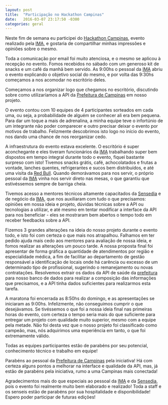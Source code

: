 ```yaml
---
layout: post
title:  "Participação no Hackathon Campinas"
date:   2016-03-07 23:17:50 -0300
categories: geral
---
```

Neste fim de semana eu participei do [Hackathon Campinas][hackathon-campinas], evento realizado pela [IMA][ima], e gostaria de compartilhar minhas impressões e opiniões sobre o mesmo.

Toda a comunicação por email foi muito atenciosa, e o mesmo se aplicou à recepção no evento. Fomos recebidos no sábado com um generoso kit de snacks e um café da manhã bem servido. As 9:00hs o pessoal da [IMA][ima] abriu o evento explicando o objetivo social do mesmo, e por volta das 9:30hs começamos a nos acomodar no escritório deles.

Começamos a nos organizar logo que chegamos no escritório, discutindo sobre como utilizaríamos a API da [Prefeitura de Campinas][prefeitura-campinas] em nosso projeto.

O evento contou com 10 equipes de 4 participantes sorteados em cada uma, ou seja, a probabilidade de alguém se conhecer ali era bem pequena. Para dar um toque a mais de adrenalina, a minha equipe teve o infortúnio de um integrante não poder comparecer e outro precisar deixar o evento por motivos de trabalho. Felizmente descobrimos isto logo no início do evento, nos dando uma chance de nos reorganizar cedo.

A infraestrutura do evento estava excelente. O escritório é super aconchegante e eles tiveram funcionários da [IMA][ima] trabalhando super bem dispostos em tempo integral durante todo o evento, fiquei bastante surpreso com isto! Tivemos snacks grátis, café, achocolatados e frutas a vontade, lanches quentes, refrigerantes e sucos bem distribuídos, e até uma visita da [Red Bull][redbull]. Quando demorávamos para nos servir, o próprio pessoal da [IMA][ima] vinha nos servir direto nas mesas, o que garantiu que estivéssemos sempre de barriga cheia.

Tivemos acesso a mentores técnicos altamente capacitados da [Sensedia][sensedia] e de negócio da [IMA][ima], que nos auxiliaram com tudo o que precisamos: opiniões em nossa ideia e projeto, dúvidas técnicas sobre a API ou tecnologias a utilizar, e até mesmo em tentar modificar a interface da API para nos beneficiar - eles se mostraram bem abertos o tempo todo em receber feedbacks sobre a API.

Fizemos 3 grandes alterações na ideia do nosso projeto durante o evento todo, e isto foi com certeza o que mais nos atrapalhou. Falhamos em ter pedido ajuda mais cedo aos mentores para avaliação de nossa ideia, e fomos realizar as alterações um pouco tarde. A nossa proposta final foi apresentar de forma gráfica a quantidade de atendimentos por região e especialidade médica, a fim de facilitar ao departamento de gestão responsável a identificação de locais onde há carência ou excesso de um determinado tipo de profissional, sugerindo o remanejamento ou novas contratações. Resolvemos extrair os dados da API de saúde da [prefeitura][prefeitura-campinas] para nosso banco de dados para realizar a composição das informações que precisamos, e a API tinha dados suficientes para realizarmos esta tarefa.

A maratona foi encerrada as 8:50hs do domingo, e as apresentações se iniciaram as 9:00hs. Infelizmente, não conseguimos cumprir o que desejávamos. Se tivéssemos o que foi a nossa ideia final nas primeiras horas do evento, com certeza o tempo seria mais do que suficiente para entregar um projeto com qualidade muito superior, mesmo com a equipe pela metade. Não foi desta vez que o nosso projeto foi classificado como campeão, mas, nós adquirimos uma experiência em tanto, o que foi extremamente válido.

Todas as equipes participantes estão de parabéns por seu potencial, conhecimento técnico e trabalho em equipe!

Parabéns ao pessoal da [Prefeitura de Campinas][prefeitura-campinas] pela iniciativa! Há com certeza alguns pontos a melhorar na interface e qualidade da API, mas, já estão de parabéns pela iniciativa, rumo a uma Campinas mais conectada!

Agradecimentos mais do que especiais ao pessoal da [IMA][ima] e da [Sensedia][sensedia], pois o evento foi realmente muito bem elaborado e realizado! Toda a staff e os senseis estão de parabéns por sua hospitalidade e disponibilidade! Espero poder participar de futuras edições!

[hackathon-campinas]: http://hackathon.ima.sp.gov.br/api-portal/
[ima]: https://ima.sp.gov.br/
[sensedia]: http://sensedia.com/
[redbull]: http://www.redbull.com/br/pt
[prefeitura-campinas]: http://www.campinas.sp.gov.br/
